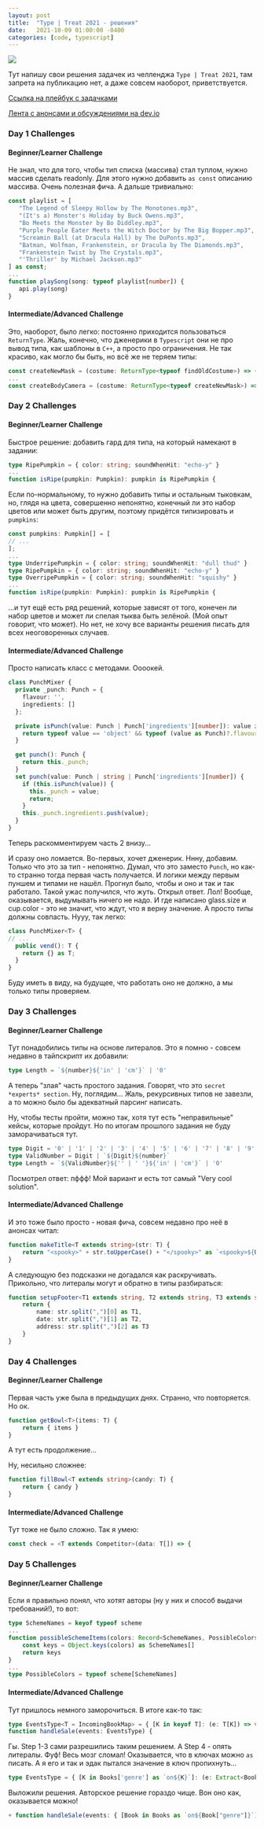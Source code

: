 ```yaml
---
layout: post
title:  "Type | Treat 2021 - решения"
date:   2021-10-09 01:00:00 -0400
categories: [code, typescript]
---
```


![](/images/type-or-treat-2021.png)

Тут напишу свои решения задачек из челленджа `Type | Treat 2021`, там запрета на публикацию нет, а даже совсем наоборот, приветствуется.

[Ссылка на плейбук с задачками](https://www.typescriptlang.org/play?#gist/927ccc66ae3022dc64c4f650109b937a-0)

[Лента с анонсами и обсуждениями на dev.io](https://dev.to/typescript)

### Day 1 Challenges
#### Beginner/Learner Challenge

Не знал, что для того, чтобы тип списка (массива) стал туплом, нужно массив сделать readonly. Для этого нужно добавить `as const` описанию массива. Очень полезная фича. А дальше тривиально:
 
 ```typescript
const playlist = [
    "The Legend of Sleepy Hollow by The Monotones.mp3",
    "(It's a) Monster's Holiday by Buck Owens.mp3",
    "Bo Meets the Monster by Bo Diddley.mp3",
    "Purple People Eater Meets the Witch Doctor by The Big Bopper.mp3",
    "Screamin Ball (at Dracula Hall) by The DuPonts.mp3",
    "Batman, Wolfman, Frankenstein, or Dracula by The Diamonds.mp3",
    "Frankenstein Twist by The Crystals.mp3",
    "'Thriller' by Michael Jackson.mp3"
] as const;
...
function playSong(song: typeof playlist[number]) {
    api.play(song)
}
 ```

#### Intermediate/Advanced Challenge

Это, наоборот, было легко: постоянно приходится пользоваться `ReturnType`. Жаль, конечно, что дженерики в `Typescript` они не про вывод типа, как шаблоны в `C++`, а просто про ограничения. Не так красиво, как могло бы быть, но всё же не теряем типы:

```typescript
const createNewMask = (costume: ReturnType<typeof findOldCostume>) => {
...
const createBodyCamera = (costume: ReturnType<typeof createNewMask>) => {
```

### Day 2 Challenges
#### Beginner/Learner Challenge

Быстрое решение: добавить гард для типа, на который намекают в задании:

```typescript
type RipePumpkin = { color: string; soundWhenHit: "echo-y" }
...
function isRipe(pumpkin: Pumpkin): pumpkin is RipePumpkin {
```

Если по-нормальному, то нужно добавить типы и остальным тыковкам, но, глядя на цвета, совершенно непонятно, конечный ли это набор цветов или может быть другим, поэтому придётся типизировать и `pumpkins`:

```typescript
const pumpkins: Pumpkin[] = [
// ...
];
...
type UnderripePumpkin = { color: string; soundWhenHit: "dull thud" }
type RipePumpkin = { color: string; soundWhenHit: "echo-y" }
type OverripePumpkin = { color: string; soundWhenHit: "squishy" }
...
function isRipe(pumpkin: Pumpkin): pumpkin is RipePumpkin {
```

...и тут ещё есть ряд решений, которые зависят от того, конечен ли набор цветов и может ли спелая тыква быть зелёной. (Мой опыт говорит, что может). Но нет, не хочу все варианты решения писать для всех неоговоренных случаев.

#### Intermediate/Advanced Challenge

Просто написать класс с методами. Оооокей.

```typescript
class PunchMixer {
  private _punch: Punch = {
    flavour: '',
    ingredients: []
  };

  private isPunch(value: Punch | Punch['ingredients'][number]): value is Punch {
    return typeof value == 'object' && typeof (value as Punch)?.flavour == 'string';
  }

  get punch(): Punch {
    return this._punch;
  }
  set punch(value: Punch | string | Punch['ingredients'][number]) {
    if (this.isPunch(value)) {
      this._punch = value;
      return;
    }
    this._punch.ingredients.push(value);
  }
}
```

Теперь раскомментируем часть 2 внизу...

И сразу оно ломается. Во-первых, хочет дженерик. Ннну, добавим. Только что это за тип - непонятно. Думал, что это заместо `Punch`, но как-то странно тогда первая часть получается. И логики между первым пуншем и типами не нашёл. Прогнул было, чтобы и оно и так и так работало. Такой ужас получился, что жуть. Открыл ответ. Лол! Вообще, оказывается, выдумывать ничего не надо. И где написано glass.size и cup.color - это не значит, что ждут, что я верну значение. А просто типы должны совпасть. Нууу, так легко:

```typescript
class PunchMixer<T> {
// ...
  public vend(): T {
    return {} as T;
  }
}
```

Буду иметь в виду, на будущее, что работать оно не должно, а мы только типы проверяем.

### Day 3 Challenges
#### Beginner/Learner Challenge

Тут понадобились типы на основе литералов. Это я помню - совсем недавно в тайпскрипт их добавили:

```typescript
type Length = `${number}${'in' | 'cm'}` | '0'
```

А теперь "злая" часть простого задания. Говорят, что это `secret *experts* section`. Ну, поглядим...
Жаль, рекурсивных типов не завезли, а то можно было бы адекватный парсинг написать. 

Ну, чтобы тесты пройти, можно так, хотя тут есть "неправильные" кейсы, которые пройдут. Но по итогам прошлого задания не буду заморачиваться тут.

```typescript
type Digit = '0' | '1' | '2' | '3' | '4' | '5' | '6' | '7' | '8' | '9'
type ValidNumber = Digit | `${Digit}${number}`
type Length = `${ValidNumber}${'' | ' '}${'in' | 'cm'}` | '0'
```
Посмотрел ответ: пффф! Мой вариант и есть тот самый "Very cool solution".

#### Intermediate/Advanced Challenge

И это тоже было просто - новая фича, совсем недавно про неё в анонсах читал:

```typescript
function makeTitle<T extends string>(str: T) {
    return "<spooky>" + str.toUpperCase() + "</spooky>" as `<spooky>${Uppercase<T>}</spooky>`
}
```

А следующую без подсказки не догадался как раскручивать. Прикольно, что литералы могут и обратно в типы разбираться:

```typescript
function setupFooter<T1 extends string, T2 extends string, T3 extends string>(str: `${T1},${T2},${T3}`) {
    return { 
        name: str.split(",")[0] as T1,
        date: str.split(",")[1] as T2,
        address: str.split(",")[2] as T3
    }
}
```

### Day 4 Challenges
#### Beginner/Learner Challenge

Первая часть уже была в предыдущих днях. Странно, что повторяется. Но ок.

```typescript
function getBowl<T>(items: T) {
    return { items }
}
```

А тут есть продолжение...

Ну, несильно сложнее:

```typescript
function fillBowl<T extends string>(candy: T) {
    return { candy }
}
```

#### Intermediate/Advanced Challenge

Тут тоже не было сложно. Так я умею:

```typescript
const check = <T extends Competitor>(data: T[]) => {
```

### Day 5 Challenges
#### Beginner/Learner Challenge

Если я правильно понял, что хотят авторы (ну у них и способ выдачи требований!), то вот:

```typescript
type SchemeNames = keyof typeof scheme
...
function possibleSchemeItems(colors: Record<SchemeNames, PossibleColors>): SchemeNames[] {
    const keys = Object.keys(colors) as SchemeNames[]
    return keys
}
...
type PossibleColors = typeof scheme[SchemeNames]
```

#### Intermediate/Advanced Challenge

Тут пришлось немного заморочиться. В итоге как-то так:

```typescript
type EventsType<T = IncomingBookMap> = { [K in keyof T]: (e: T[K]) => void }
function handleSale(events: EventsType) {
```

Гы. Step 1-3 сами разрешились таким решением. А Step 4 - опять литералы. Фуф! Весь мозг сломал! Оказывается, что в ключах можно `as` писать. А я его и так и эдак пытался значение в ключ пропихнуть...

```typescript
type EventsType = { [K in Books['genre'] as `on${K}`]: (e: Extract<Books, { 'genre': K }>) => void }
```

Выложили решения. Авторское решение гораздо чище. Вон оно как, оказывается можно!

```typescript
+ function handleSale(events: { [Book in Books as `on${Book["genre"]}`]?: (e: Book) => void }) {
```
